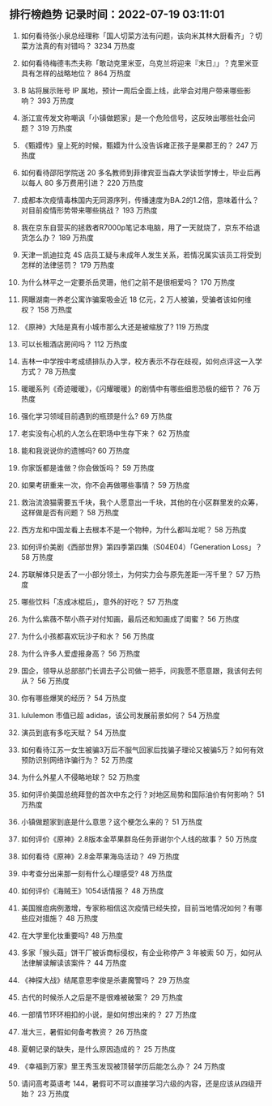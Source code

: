 
## 排行榜趋势 记录时间：2022-07-19 03:11:01
  
  1. 如何看待张小泉总经理称「国人切菜方法有问题，该向米其林大厨看齐」？切菜方法真的有对错吗？ 3234 万热度
    
  2. 如何看待梅德韦杰夫称「敢动克里米亚，乌克兰将迎来『末日』」？克里米亚具有怎样的战略地位？ 864 万热度
    
  3. B 站将展示账号 IP 属地，预计一周后全面上线，此举会对用户带来哪些影响？ 393 万热度
    
  4. 浙江宣传发文称嘲讽「小镇做题家」是一个危险信号，这反映出哪些社会问题？ 319 万热度
    
  5. 《甄嬛传》皇上死的时候，甄嬛为什么没告诉雍正孩子是果郡王的？ 247 万热度
    
  6. 如何看待邵阳学院送 20 多名教师到菲律宾亚当森大学读哲学博士，毕业后再以每人 80 多万费用引进？ 220 万热度
    
  7. 成都本次疫情毒株国内无同源序列，传播速度为BA.2的1.2倍，意味着什么？对目前疫情形势带来哪些挑战？ 193 万热度
    
  8. 我在京东自营买的拯救者R7000p笔记本电脑，用了一天就烧了，京东不给退货怎么办？ 189 万热度
    
  9. 天津一凯迪拉克 4S 店员工疑与未成年人发生关系，若情况属实该员工将受到怎样的法律惩罚？ 179 万热度
    
  10. 为什么林平之一定要杀岳灵珊，他们之前不是很相爱吗？ 170 万热度
    
  11. 网曝湖南一养老公寓诈骗案吸金近 18 亿元，2 万人被骗，受骗者该如何维权？ 158 万热度
    
  12. 《原神》大陆是真有小城市那么大还是被缩放了? 119 万热度
    
  13. 可以长租酒店房间吗？ 112 万热度
    
  14. 吉林一中学按中考成绩排队办入学，校方表示不存在歧视，如何点评这一入学方式？ 78 万热度
    
  15. 暖暖系列《奇迹暖暖》，《闪耀暖暖》的剧情中有哪些细思恐极的细节？ 76 万热度
    
  16. 强化学习领域目前遇到的瓶颈是什么? 69 万热度
    
  17. 老实没有心机的人怎么在职场中生存下来？ 62 万热度
    
  18. 能和我说说你的遗憾吗? 60 万热度
    
  19. 你家饭都是谁做？你会做饭吗？ 59 万热度
    
  20. 如果考研重来一次，你不会再做哪些事情？ 59 万热度
    
  21. 救治流浪猫需要五千块，我个人愿意出一千块，其他的在小区群里发的众筹，这样做是否有问题？ 58 万热度
    
  22. 西方龙和中国龙看上去根本不是一个物种，为什么都叫龙呢？ 58 万热度
    
  23. 如何评价美剧《西部世界》第四季第四集（S04E04）「Generation Loss」？ 58 万热度
    
  24. 苏联解体只是丢了一小部分领土，为何实力会与原先差距一泻千里？ 57 万热度
    
  25. 哪些饮料「冻成冰棍后」，意外的好吃？ 57 万热度
    
  26. 为什么紫薇不帮小燕子对付知画，最后还和知画成了闺蜜？ 56 万热度
    
  27. 为什么小孩都喜欢玩沙子和水？ 56 万热度
    
  28. 为什么许多人爱虚报身高？ 56 万热度
    
  29. 国企，领导从总部部门长调去子公司做一把手，问我愿不愿意跟，我该何去何从？ 56 万热度
    
  30. 你有哪些爆笑的经历？ 54 万热度
    
  31. lululemon 市值已超 adidas，该公司发展前景如何？ 54 万热度
    
  32. 演员到底有多吃天赋？ 54 万热度
    
  33. 如何看待江苏一女生被骗3万后不服气回家后找骗子理论又被骗5万？如何有效预防识别网络诈骗行为？ 52 万热度
    
  34. 为什么外星人不侵略地球？ 52 万热度
    
  35. 如何评价美国总统拜登的首次中东之行？对地区局势和国际油价有何影响？ 51 万热度
    
  36. 小镇做题家到底是什么意思？这个梗怎么来的？ 51 万热度
    
  37. 如何评价《原神》2.8版本金苹果群岛任务菲谢尔个人线的故事？ 50 万热度
    
  38. 如何看待《原神》2.8金苹果海岛活动？ 49 万热度
    
  39. 中考查分出来那一刻有什么心理感受? 48 万热度
    
  40. 如何评价《海贼王》1054话情报？ 48 万热度
    
  41. 美国猴痘病例激增，专家称相信这次疫情已经失控，目前当地情况如何？有哪些应对措施？ 48 万热度
    
  42. 在大学里化妆重要吗? 48 万热度
    
  43. 多家「猴头菇」饼干厂被诉商标侵权，有企业称停产 3 年被索 50 万，如何从法律解读解读该案件？ 44 万热度
    
  44. 《神探大战》结尾意思李俊是杀妻魔警吗？ 29 万热度
    
  45. 古代的时候杀人之后是不是很难被破案？ 29 万热度
    
  46. 一部情节环环相扣的小说，是如何想出来的？ 27 万热度
    
  47. 准大三，暑假如何备考教资？ 26 万热度
    
  48. 夏朝记录的缺失，是什么原因造成的？ 25 万热度
    
  49. 《幸福到万家》里王秀玉发现被顶替学历后能怎么办？ 24 万热度
    
  50. 请问高考英语考 144，暑假可不可以直接学习六级的内容，还是应该从四级开始？ 23 万热度
    